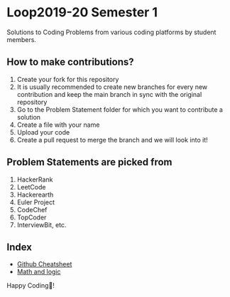 # Loop2019-20 Semester 1

Solutions to Coding Problems from various coding platforms by student members.

## How to make contributions?

1. Create your fork for this repository
2. It is usually recommended to create new branches for every new contribution and keep the main branch in sync with the original repository
3. Go to the Problem Statement folder for which you want to contribute a solution
4. Create a file with your name
5. Upload your code
6. Create a pull request to merge the branch and we will look into it!

## Problem Statements are picked from

1. HackerRank
2. LeetCode
3. Hackerearth
4. Euler Project
5. CodeChef
6. TopCoder
7. InterviewBit, etc.

## Index
* [Github Cheatsheet](gitguide/gg.md)
* [Math and logic](math&logic)



Happy Coding:sunflower:!
